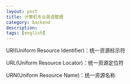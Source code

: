 ```yaml
---
layout: post
title: 计算机专业英语整理
category: backend
description: 
tags: [english]
---
```


URI(Uniform Resource Identifier)：统一资源标示符

URL(Uniform Resource Locator)：统一资源定位符

URN(Uniform Resource Name)：统一资源名称
